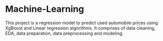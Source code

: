 # Machine-Learning
This project is a regression model to predict used automobile prices using XgBoost and Linear regression algorithms. It comprises of data cleaning, EDA, data preparation, data preprocessing and modeling.

